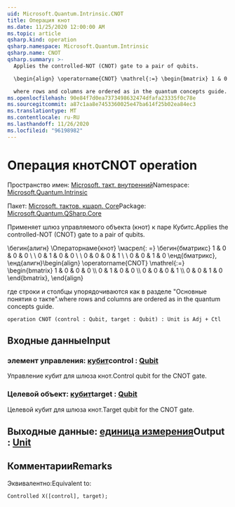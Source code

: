 ```yaml
---
uid: Microsoft.Quantum.Intrinsic.CNOT
title: Операция кнот
ms.date: 11/25/2020 12:00:00 AM
ms.topic: article
qsharp.kind: operation
qsharp.namespace: Microsoft.Quantum.Intrinsic
qsharp.name: CNOT
qsharp.summary: >-
  Applies the controlled-NOT (CNOT) gate to a pair of qubits.

  \begin{align} \operatorname{CNOT} \mathrel{:=} \begin{bmatrix} 1 & 0 & 0 & 0 \\\\ 0 & 1 & 0 & 0 \\\\ 0 & 0 & 0 & 1 \\\\ 0 & 0 & 1 & 0 \end{bmatrix}, \end{align}

  where rows and columns are ordered as in the quantum concepts guide.
ms.openlocfilehash: 90e84f7d0ea7373498632474dfafa23335f0c78e
ms.sourcegitcommit: a87c1aa8e7453360025e47ba614f25b02ea84ec3
ms.translationtype: MT
ms.contentlocale: ru-RU
ms.lasthandoff: 11/26/2020
ms.locfileid: "96198982"
---
```

# <a name="cnot-operation"></a><span data-ttu-id="9ffaa-102">Операция кнот</span><span class="sxs-lookup"><span data-stu-id="9ffaa-102">CNOT operation</span></span>

<span data-ttu-id="9ffaa-103">Пространство имен: [Microsoft. такт. внутренний](xref:Microsoft.Quantum.Intrinsic)</span><span class="sxs-lookup"><span data-stu-id="9ffaa-103">Namespace: [Microsoft.Quantum.Intrinsic](xref:Microsoft.Quantum.Intrinsic)</span></span>

<span data-ttu-id="9ffaa-104">Пакет: [Microsoft. тактов. кшарп. Core](https://nuget.org/packages/Microsoft.Quantum.QSharp.Core)</span><span class="sxs-lookup"><span data-stu-id="9ffaa-104">Package: [Microsoft.Quantum.QSharp.Core](https://nuget.org/packages/Microsoft.Quantum.QSharp.Core)</span></span>


<span data-ttu-id="9ffaa-105">Применяет шлюз управляемого объекта (кнот) к паре Кубитс.</span><span class="sxs-lookup"><span data-stu-id="9ffaa-105">Applies the controlled-NOT (CNOT) gate to a pair of qubits.</span></span>

<span data-ttu-id="9ffaa-106">\бегин{алигн} \Операторнаме{кнот} \масрел{: =} \бегин{бматрикс} 1 & 0 & 0 & 0 \\ \\ 0 & 1 & 0 & 0 \\ \\ 0 & 0 & 0 & 1 \\ \\ 0 & 0 & 1 & 0 \енд{бматрикс}, \енд{алигн}</span><span class="sxs-lookup"><span data-stu-id="9ffaa-106">\begin{align} \operatorname{CNOT} \mathrel{:=} \begin{bmatrix} 1 & 0 & 0 & 0 \\\\ 0 & 1 & 0 & 0 \\\\ 0 & 0 & 0 & 1 \\\\ 0 & 0 & 1 & 0 \end{bmatrix}, \end{align}</span></span>

<span data-ttu-id="9ffaa-107">где строки и столбцы упорядочиваются как в разделе "Основные понятия о такте".</span><span class="sxs-lookup"><span data-stu-id="9ffaa-107">where rows and columns are ordered as in the quantum concepts guide.</span></span>

```qsharp
operation CNOT (control : Qubit, target : Qubit) : Unit is Adj + Ctl
```


## <a name="input"></a><span data-ttu-id="9ffaa-108">Входные данные</span><span class="sxs-lookup"><span data-stu-id="9ffaa-108">Input</span></span>

### <a name="control--qubit"></a><span data-ttu-id="9ffaa-109">элемент управления: [кубит](xref:microsoft.quantum.lang-ref.qubit)</span><span class="sxs-lookup"><span data-stu-id="9ffaa-109">control : [Qubit](xref:microsoft.quantum.lang-ref.qubit)</span></span>

<span data-ttu-id="9ffaa-110">Управление кубит для шлюза кнот.</span><span class="sxs-lookup"><span data-stu-id="9ffaa-110">Control qubit for the CNOT gate.</span></span>


### <a name="target--qubit"></a><span data-ttu-id="9ffaa-111">Целевой объект: [кубит](xref:microsoft.quantum.lang-ref.qubit)</span><span class="sxs-lookup"><span data-stu-id="9ffaa-111">target : [Qubit](xref:microsoft.quantum.lang-ref.qubit)</span></span>

<span data-ttu-id="9ffaa-112">Целевой кубит для шлюза кнот.</span><span class="sxs-lookup"><span data-stu-id="9ffaa-112">Target qubit for the CNOT gate.</span></span>



## <a name="output--unit"></a><span data-ttu-id="9ffaa-113">Выходные данные: [единица измерения](xref:microsoft.quantum.lang-ref.unit)</span><span class="sxs-lookup"><span data-stu-id="9ffaa-113">Output : [Unit](xref:microsoft.quantum.lang-ref.unit)</span></span>



## <a name="remarks"></a><span data-ttu-id="9ffaa-114">Комментарии</span><span class="sxs-lookup"><span data-stu-id="9ffaa-114">Remarks</span></span>

<span data-ttu-id="9ffaa-115">Эквивалентно:</span><span class="sxs-lookup"><span data-stu-id="9ffaa-115">Equivalent to:</span></span>

```qsharp
Controlled X([control], target);
```